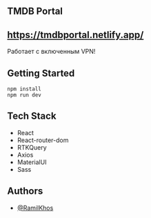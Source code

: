 ## TMDB Portal
## https://tmdbportal.netlify.app/
Работает с включенным VPN!

## Getting Started
```
npm install
npm run dev
```

## Tech Stack
* React
* React-router-dom
* RTKQuery
* Axios
* MaterialUI
* Sass


## Authors 
 - [@RamilKhos](https://github.com/RamilKhos) 

